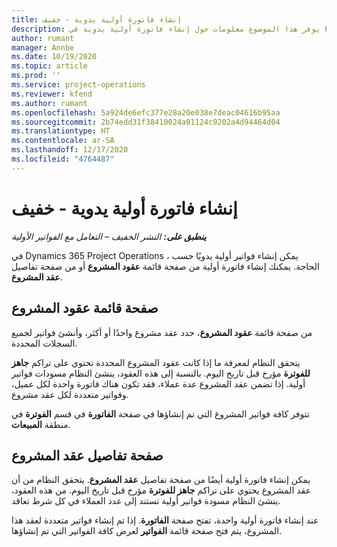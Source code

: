 ```yaml
---
title: إنشاء فاتورة أولية يدوية - خفيف
description: يوفر هذا الموضوع معلومات حول إنشاء فاتورة أولية يدوية في Project Operations.
author: rumant
manager: Annbe
ms.date: 10/19/2020
ms.topic: article
ms.prod: ''
ms.service: project-operations
ms.reviewer: kfend
ms.author: rumant
ms.openlocfilehash: 5a924de6efc377e28a20e038e7deac04616b95aa
ms.sourcegitcommit: 2b74edd31f38410024a01124c9202a4d94464d04
ms.translationtype: HT
ms.contentlocale: ar-SA
ms.lasthandoff: 12/17/2020
ms.locfileid: "4764487"
---
```

# <a name="create-a-manual-proforma-invoice---lite"></a>إنشاء فاتورة أولية يدوية - خفيف

_**ينطبق على:** النشر الخفيف – التعامل مع الفواتير الأولية_

في Dynamics 365 Project Operations ، يمكن إنشاء فواتير أولية يدويًا حسب الحاجة. يمكنك إنشاء فاتورة أولية من صفحة قائمة **عقود المشروع** أو من صفحة تفاصيل **عقد المشروع**.

##  <a name="project-contracts-list-page"></a>صفحة قائمة عقود المشروع

من صفحة قائمة **عقود المشروع**، حدد عقد مشروع واحدًا أو أكثر، وأنشئ فواتير لجميع السجلات المحددة.

يتحقق النظام لمعرفة ما إذا كانت عقود المشروع المحددة تحتوي على تراكم **جاهز للفوترة** مؤرخ قبل تاريخ اليوم. بالنسبة إلى هذه العقود، ينشئ النظام مسودات فواتير أولية. إذا تضمن عقد المشروع عدة عملاء، فقد تكون هناك فاتورة واحدة لكل عميل، وفواتير متعددة لكل عقد مشروع.

تتوفر كافة فواتير المشروع التي تم إنشاؤها في صفحة **الفاتورة** في قسم **الفوترة** في منطقة **المبيعات**.

## <a name="project-contract-details-page"></a>صفحة تفاصيل عقد المشروع

يمكن إنشاء فاتورة أولية أيضًا من صفحة تفاصيل **عقد المشروع**. يتحقق النظام من أن عقد المشروع يحتوي على تراكم **جاهز للفوترة** مؤرخ قبل تاريخ اليوم. من هذه العقود، ينشئ النظام مسودة فواتير أولية تستند إلى عدد العملاء في كل شرط تعاقد.

عند إنشاء فاتورة أولية واحدة، تفتح صفحة **الفاتورة**. إذا تم إنشاء فواتير متعددة لعقد هذا المشروع، يتم فتح صفحة قائمة **الفواتير** لعرض كافة الفواتير التي تم إنشاؤها.
